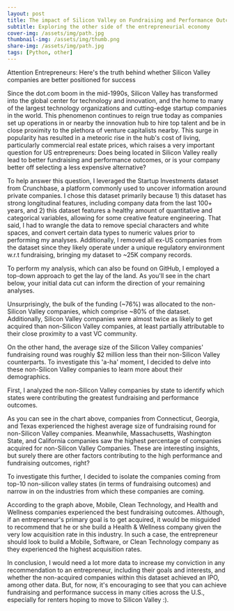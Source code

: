 ```yaml
---
layout: post
title: The impact of Silicon Valley on Fundraising and Performance Outcomes
subtitle: Exploring the other side of the entrepreneurial economy 
cover-img: /assets/img/path.jpg
thumbnail-img: /assets/img/thumb.png
share-img: /assets/img/path.jpg
tags: [Python, other]
---
```

Attention Entrepreneurs: Here's the truth behind whether Silicon Valley companies are better positioned  for success

Since the dot.com boom in the mid-1990s, Silicon Valley has transformed into the global center for technology and innovation, and the home to many of the largest technology organizations and cutting-edge startup companies in the world. This phenomenon continues to reign true today as companies set up operations in or nearby the innovation hub to hire top talent and be in close proximity to the plethora of venture capitalists nearby. This surge in popularity has resulted in a meteoric rise in the hub's cost of living, particularly commercial real estate prices, which raises a very important question for US entrepreneurs: Does being located in Silicon Valley really lead to better fundraising and performance outcomes, or is your company better off selecting a less expensive alternative?

To help answer this question, I leveraged the Startup Investments dataset from Crunchbase, a platform commonly used to uncover information around private companies. I chose this dataset primarily because 1) this dataset has strong longitudinal features, including company data from the last 100+ years, and 2) this dataset features a healthy amount of quantitative and categorical variables, allowing for some creative feature engineering. That said, I had to wrangle the data to remove special characters and white spaces, and convert certain data types to numeric values prior to performing my analyses. Additionally, I removed all ex-US companies from the dataset since they likely operate under a unique regulatory environment w.r.t fundraising, bringing my dataset to ~25K company records.

To perform my analysis, which can also be found on GitHub, I employed a top-down approach to get the lay of the land. As you'll see in the chart below, your initial data cut can inform the direction of your remaining analyses.

Unsurprisingly, the bulk of the funding (~76%) was allocated to the non-Silicon Valley companies, which comprise ~80% of the dataset. Additionally, Silicon Valley companies were almost twice as likely to get acquired than non-Silicon Valley companies, at least partially attributable to their close proximity to a vast VC community.

On the other hand, the average size of the Silicon Valley companies' fundraising round was roughly $2 million less than their non-Silicon Valley counterparts. To investigate this 'a-ha' moment, I decided to delve into these non-Silicon Valley companies to learn more about their demographics.

First, I analyzed the non-Silicon Valley companies by state to identify which states were contributing the greatest fundraising and performance outcomes.

As you can see in the chart above, companies from Connecticut, Georgia, and Texas experienced the highest average size of fundraising round for non-Silicon Valley companies. Meanwhile, Massachusetts, Washington State, and California companies saw the highest percentage of companies acquired for non-Silicon Valley Companies. These are interesting insights, but surely there are other factors contributing to the high performance and fundraising outcomes, right?

To investigate this further, I decided to isolate the companies coming from top-10 non-silicon valley states (in terms of fundraising outcomes) and narrow in on the industries from which these companies are coming.

According to the graph above, Mobile, Clean Technology, and Health and Wellness companies experienced the best fundraising outcomes. Although, if an entrepreneur's primary goal is to get acquired, it would be misguided to recommend that he or she build a Health & Wellness company given the very low acquisition rate in this industry. In such a case, the entrepreneur should look to build a Mobile, Software, or Clean Technology company as they experienced the highest acquisition rates.

In conclusion, I would need a lot more data to increase my conviction in any recommendation to an entrepreneur, including their goals and interests, and whether the non-acquired companies within this dataset achieved an IPO, among other data. But, for now, it's encouraging to see that you can achieve fundraising and performance success in many cities across the U.S., especially for renters hoping to move to Silicon Valley :).
